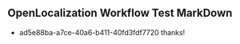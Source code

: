 ## OpenLocalization Workflow Test MarkDown
* ad5e88ba-a7ce-40a6-b411-40fd3fdf7720 thanks!

<!--HONumber=Sep16_HO1-->


